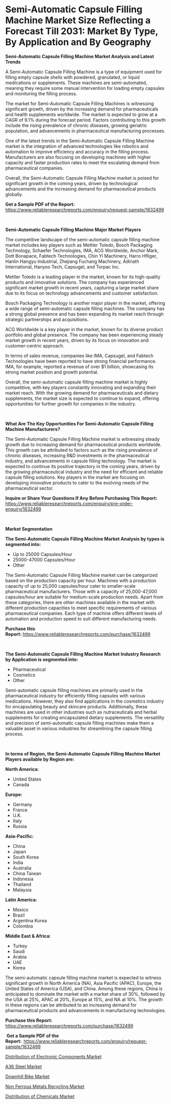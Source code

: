 <p><h1>Semi-Automatic Capsule Filling Machine Market Size Reflecting a Forecast Till 2031: Market By Type, By Application and By Geography</h1></p><p><strong>Semi-Automatic Capsule Filling Machine Market Analysis and Latest Trends</strong></p>
<p><p>A Semi-Automatic Capsule Filling Machine is a type of equipment used for filling empty capsule shells with powdered, granulated, or liquid medications or supplements. These machines are semi-automated, meaning they require some manual intervention for loading empty capsules and monitoring the filling process.</p><p>The market for Semi-Automatic Capsule Filling Machines is witnessing significant growth, driven by the increasing demand for pharmaceuticals and health supplements worldwide. The market is expected to grow at a CAGR of 9.1% during the forecast period. Factors contributing to this growth include the rising prevalence of chronic diseases, growing geriatric population, and advancements in pharmaceutical manufacturing processes.</p><p>One of the latest trends in the Semi-Automatic Capsule Filling Machine market is the integration of advanced technologies like robotics and automation to improve efficiency and accuracy in the filling process. Manufacturers are also focusing on developing machines with higher capacity and faster production rates to meet the escalating demand from pharmaceutical companies.</p><p>Overall, the Semi-Automatic Capsule Filling Machine market is poised for significant growth in the coming years, driven by technological advancements and the increasing demand for pharmaceutical products globally.</p></p>
<p><strong>Get a Sample PDF of the Report:&nbsp;</strong> <a href="https://www.reliableresearchreports.com/enquiry/request-sample/1632499">https://www.reliableresearchreports.com/enquiry/request-sample/1632499</a></p>
<p>&nbsp;</p>
<p><strong>Semi-Automatic Capsule Filling Machine Major Market Players</strong></p>
<p><p>The competitive landscape of the semi-automatic capsule filling machine market includes key players such as Mettler Toledo, Bosch Packaging Technology, Schaefer Technologies, IMA, ACG Worldwide, Anchor Mark, Dott Bonapace, Fabtech Technologies, Chin Yi Machinery, Harro Hfliger, Hanlin Hangyu Industrial, Zhejiang Fuchang Machinery, Adinath International, Hanyoo Tech, Capsugel, and Torpac Inc.</p><p>Mettler Toledo is a leading player in the market, known for its high-quality products and innovative solutions. The company has experienced significant market growth in recent years, capturing a large market share due to its focus on technology advancements and customer satisfaction.</p><p>Bosch Packaging Technology is another major player in the market, offering a wide range of semi-automatic capsule filling machines. The company has a strong global presence and has been expanding its market reach through strategic partnerships and acquisitions.</p><p>ACG Worldwide is a key player in the market, known for its diverse product portfolio and global presence. The company has been experiencing steady market growth in recent years, driven by its focus on innovation and customer-centric approach.</p><p>In terms of sales revenue, companies like IMA, Capsugel, and Fabtech Technologies have been reported to have strong financial performance. IMA, for example, reported a revenue of over $1 billion, showcasing its strong market position and growth potential.</p><p>Overall, the semi-automatic capsule filling machine market is highly competitive, with key players constantly innovating and expanding their market reach. With the growing demand for pharmaceuticals and dietary supplements, the market size is expected to continue to expand, offering opportunities for further growth for companies in the industry.</p></p>
<p>&nbsp;</p>
<p><strong>What Are The Key Opportunities For Semi-Automatic Capsule Filling Machine Manufacturers?</strong></p>
<p><p>The Semi-Automatic Capsule Filling Machine market is witnessing steady growth due to increasing demand for pharmaceutical products worldwide. This growth can be attributed to factors such as the rising prevalence of chronic diseases, increasing R&D investments in the pharmaceutical industry, and advancements in capsule filling technology. The market is expected to continue its positive trajectory in the coming years, driven by the growing pharmaceutical industry and the need for efficient and reliable capsule filling solutions. Key players in the market are focusing on developing innovative products to cater to the evolving needs of the pharmaceutical sector.</p></p>
<p><strong>Inquire or Share Your Questions If Any Before Purchasing This Report:</strong> <a href="https://www.reliableresearchreports.com/enquiry/pre-order-enquiry/1632499">https://www.reliableresearchreports.com/enquiry/pre-order-enquiry/1632499</a></p>
<p>&nbsp;</p>
<p><strong>Market Segmentation</strong></p>
<p><strong>The Semi-Automatic Capsule Filling Machine Market Analysis by types is segmented into:</strong></p>
<p><ul><li>Up to 25000 Capsules/Hour</li><li>25000-47000 Capsules/Hour</li><li>Other</li></ul></p>
<p><p>The Semi-Automatic Capsule Filling Machine market can be categorized based on the production capacity per hour. Machines with a production capacity of up to 25,000 capsules/hour cater to smaller-scale pharmaceutical manufacturers. Those with a capacity of 25,000-47,000 capsules/hour are suitable for medium-scale production needs. Apart from these categories, there are other machines available in the market with different production capacities to meet specific requirements of various pharmaceutical companies. Each type of machine offers different levels of automation and production speed to suit different manufacturing needs.</p></p>
<p><strong>Purchase this Report:&nbsp;</strong><a href="https://www.reliableresearchreports.com/purchase/1632499">https://www.reliableresearchreports.com/purchase/1632499</a></p>
<p>&nbsp;</p>
<p><strong>The Semi-Automatic Capsule Filling Machine Market Industry Research by Application is segmented into:</strong></p>
<p><ul><li>Pharmaceutical</li><li>Cosmetics</li><li>Other</li></ul></p>
<p><p>Semi-automatic capsule filling machines are primarily used in the pharmaceutical industry for efficiently filling capsules with various medications. However, they also find applications in the cosmetics industry for encapsulating beauty and skincare products. Additionally, these machines are used in other industries such as nutraceuticals and herbal supplements for creating encapsulated dietary supplements. The versatility and precision of semi-automatic capsule filling machines make them a valuable asset in various industries for streamlining the capsule filling process.</p></p>
<p>&nbsp;</p>
<p><strong>In terms of Region, the Semi-Automatic Capsule Filling Machine Market Players available by Region are:</strong></p>
<p>
    <p> <strong> North America: </strong>
        <ul>
            <li>United States</li>
            <li>Canada</li>
        </ul>
        </p> 
    <p> <strong> Europe: </strong>
        <ul>
            <li>Germany</li>
            <li>France</li>
            <li>U.K.</li>
            <li>Italy</li>
            <li>Russia</li>
        </ul>
        </p> 
    <p> <strong> Asia-Pacific: </strong>
        <ul>
            <li>China</li>
            <li>Japan</li>
            <li>South Korea</li>
            <li>India</li>
            <li>Australia</li>
            <li>China Taiwan</li>
            <li>Indonesia</li>
            <li>Thailand</li>
            <li>Malaysia</li>
        </ul>
        </p> 
    <p> <strong> Latin America: </strong>
        <ul>
            <li>Mexico</li>
            <li>Brazil</li>
            <li>Argentina Korea</li>
            <li>Colombia</li>
        </ul>
        </p> 
    <p> <strong> Middle East & Africa: </strong>
        <ul>
            <li>Turkey</li>
            <li>Saudi</li>
            <li>Arabia</li>
            <li>UAE</li>
            <li>Korea</li>
        </ul>
    </p>
    </p>
<p><p>The semi-automatic capsule filling machine market is expected to witness significant growth in North America (NA), Asia Pacific (APAC), Europe, the United States of America (USA), and China. Among these regions, China is anticipated to dominate the market with a market share of 30%, followed by the USA at 25%, APAC at 20%, Europe at 15%, and NA at 10%. The growth in these regions can be attributed to an increasing demand for pharmaceutical products and advancements in manufacturing technologies.</p></p>
<p><strong>Purchase this Report: </strong><a href="https://www.reliableresearchreports.com/purchase/1632499">https://www.reliableresearchreports.com/purchase/1632499</a></p>
<p>&nbsp;<strong>Get a Sample PDF of the Report:&nbsp;&nbsp;</strong><a href="https://www.reliableresearchreports.com/enquiry/request-sample/1632499">https://www.reliableresearchreports.com/enquiry/request-sample/1632499</a></p>
<p><strong></strong></p>
<p><p><a href="https://view.publitas.com/reportprime-1/distribution-of-electronic-components-market-research-report-forecasted-for-period-from-2024-2031-by-market-type-market-application-and-region/">Distribution of Electronic Components Market</a></p><p><a href="https://carnation-joke-41f.notion.site/A36-Steel-Market-Size-Reflecting-a-Forecast-Till-2031-Market-By-Type-By-Application-and-By-Geograp-bf5a9008d3864bd0a4a6a8786e22b42f">A36 Steel Market</a></p><p><a href="https://extreme-scabiosa-c81.notion.site/Downhill-Bike-Market-Size-Share-Trends-Analysis-Report-By-Material-By-Type-By-End-user-By-Regi-9971d7d8e8aa4f82a5b91b892d7c4d64">Downhill Bike Market</a></p><p><a href="https://adventurous-uranium-ef9.notion.site/Non-Ferrous-Metals-Recycling-Market-Size-Global-Industry-Overview-Market-Segmentation-and-Forecast-31bebb80d38245fb87006f4dd8852ac1">Non Ferrous Metals Recycling Market</a></p><p><a href="https://view.publitas.com/reportprime-1/distribution-of-chemicals-market-provides-detailed-segmentation-of-this-market-based-on-type-application-and-region-and-forecast-for-the-period-from-2024-2031/">Distribution of Chemicals Market</a></p></p>